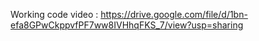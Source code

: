 Working code video : https://drive.google.com/file/d/1bn-efa8GPwCkppvfPF7ww8IVHhqFKS_7/view?usp=sharing
